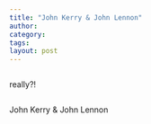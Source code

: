 ```yaml
---
title: "John Kerry & John Lennon"
author:
category: 
tags: 
layout: post
---
```

<img src="http://media.urbandictionary.com/image/page/johnkerry-4465.jpg" alt="" />

really?!

<img src="http://media.urbandictionary.com/image/page/johnkerry-4921.jpg" alt="" />

John Kerry & John Lennon

